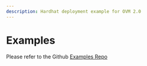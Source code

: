 ```yaml
---
description: Hardhat deployment example for OVM 2.0
---
```


# Examples

Please refer to the Github [Examples Repo](https://github.com/omgnetwork/optimism-v2/tree/develop/boba\_examples)
